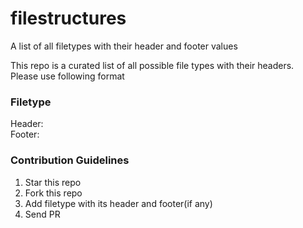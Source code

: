 # filestructures
A list of all filetypes with their header and footer values

This repo is a curated list of all possible file types with their headers. </br>
Please use following format </br>

### Filetype
Header: </br>
Footer:

### Contribution Guidelines
1. Star this repo
2. Fork this repo
3. Add filetype with its header and footer(if any)
4. Send PR
